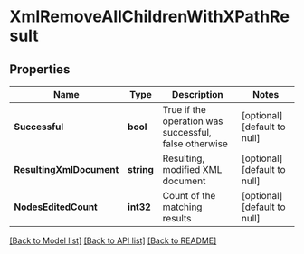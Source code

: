 # XmlRemoveAllChildrenWithXPathResult

## Properties
Name | Type | Description | Notes
------------ | ------------- | ------------- | -------------
**Successful** | **bool** | True if the operation was successful, false otherwise | [optional] [default to null]
**ResultingXmlDocument** | **string** | Resulting, modified XML document | [optional] [default to null]
**NodesEditedCount** | **int32** | Count of the matching results | [optional] [default to null]

[[Back to Model list]](../README.md#documentation-for-models) [[Back to API list]](../README.md#documentation-for-api-endpoints) [[Back to README]](../README.md)


